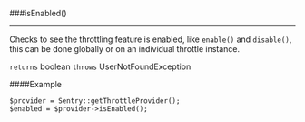 <a id="isEnabled"></a>
###isEnabled()

----------

Checks to see the throttling feature is enabled, like `enable()` and `disable()`, this can be done globally or on an individual throttle instance.

`returns` boolean
`throws`  UserNotFoundException

####Example

	$provider = Sentry::getThrottleProvider();
	$enabled = $provider->isEnabled();
